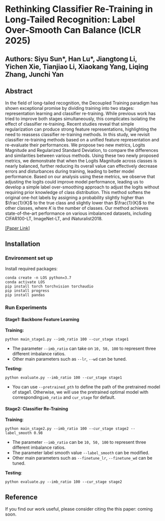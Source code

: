 # Rethinking Classifier Re-Training in Long-Tailed Recognition: Label Over-Smooth Can Balance (ICLR 2025)


## Authors: Siyu Sun*, Han Lu*, Jiangtong Li, Yichen Xie, Tianjiao Li, Xiaokang Yang, Liqing Zhang, Junchi Yan

## Abstract

In the field of long-tailed recognition, the Decoupled Training paradigm has shown exceptional promise by dividing training into two stages: representation learning and classifier re-training. While previous work has tried to improve both stages simultaneously, this complicates isolating the effect of classifier re-training. Recent studies reveal that simple regularization can produce strong feature representations, highlighting the need to reassess classifier re-training methods.  In this study, we revisit classifier re-training methods based on a unified feature representation and re-evaluate their performances. We propose two new metrics, Logits Magnitude and Regularized Standard Deviation, to compare the differences and similarities between various methods. Using these two newly proposed metrics, we demonstrate that when the Logits Magnitude across classes is nearly balanced, further reducing its overall value can effectively decrease errors and disturbances during training, leading to better model performance. Based on our analysis using these metrics, we observe that adjusting the logits could improve model performance, leading us to develop a simple label over-smoothing approach to adjust the logits without requiring prior knowledge of class distribution. This method softens the original one-hot labels by assigning a probability slightly higher than $\frac{1}{K}$ to the true class and slightly lower than $\frac{1}{K}$ to the other classes, where $K$ is the number of classes. Our method achieves state-of-the-art performance on various imbalanced datasets, including CIFAR100-LT, ImageNet-LT, and iNaturalist2018.

[[Paper Link]](https://openreview.net/forum?id=OeKp3AdiVO)


## Installation

### Environment set up
Install required packages:
```shell
conda create -n LOS python=3.7
conda activate LOS
pip install torch torchvision torchaudio
pip install progress
pip install pandas
```

### Run Experiments
#### Stage1: Backbone Feature Learning
**Training:**

```shell
python main_stage1.py --imb_ratio 100 --cur_stage stage1
```
- The parameter `--imb_ratio` can take on `10, 50, 100` to represent three different imbalance ratios.
- Other main parameters such as `--lr`, `--wd` can be tuned. 

**Testing:**
```shell
python evaluate.py --imb_ratio 100 --cur_stage stage1
```
- You can use `--pretrained_pth` to define the path of the pretrained model of stage1. Otherwise, we will use the pretrained 
optimal model with corresponding`imb_ratio` and `cur_stage` for default.

#### Stage2: Classifier Re-Training
**Training**:
```shell
python main_stage2.py --imb_ratio 100 --cur_stage stage2 --label_smooth 0.98
```
- The parameter `--imb_ratio` can be `10, 50, 100` to represent three different imbalance ratios.
- The parameter label smooth value `--label_smooth` can be modified.
- Other main parameters such as `--finetune_lr`, `--finetune_wd` can be tuned. 

**Testing**:
```shell
python evaluate.py --imb_ratio 100 --cur_stage stage2
```

## Reference

If you find our work useful, please consider citing the this paper: coming soon.
